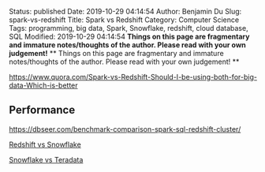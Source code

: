 Status: published
Date: 2019-10-29 04:14:54
Author: Benjamin Du
Slug: spark-vs-redshift
Title: Spark vs Redshift
Category: Computer Science
Tags: programming, big data, Spark, Snowflake, redshift, cloud database, SQL
Modified: 2019-10-29 04:14:54
**Things on this page are fragmentary and immature notes/thoughts of the author. Please read with your own judgement!**
**
Things on this page are fragmentary and immature notes/thoughts of the author.
Please read with your own judgement!
**

https://www.quora.com/Spark-vs-Redshift-Should-I-be-using-both-for-big-data-Which-is-better


## Performance

https://dbseer.com/benchmark-comparison-spark-sql-redshift-cluster/



[Redshift vs Snowflake](https://blog.panoply.io/redshift-vs-snowflake-the-full-comparison)

[Snowflake vs Teradata](https://db-engines.com/en/system/Snowflake%3BTeradata)

